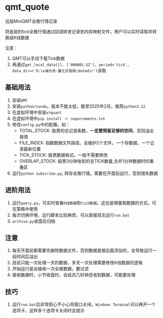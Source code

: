 # qmt_quote

迅投MiniQMT全推行情记录

将底层的tick全推行情通过回调转发记录到内存映射文件，用户可以实时读取并转换成K线数据

注意：

1. QMT可以手动下载Tick数据
2. 再通过`get_local_data([], ['000001.SZ'], period='tick', data_dir=r'D:\e海方舟-量化交易版\datadir')`读取

## 基础用法

1. 安装`QMT`
2. 安装`python/conda`。版本不能太低，截至2025年2月，推荐`python3.12`
3. 在虚拟环境中安装`xtquant`
4. 在虚拟环境中`pip install -r requirements.txt`
5. 修改`config.py`中的配置。如：
    - TOTAL_STOCK: 股票的总记录条数，**一定要预留足够的空间**，否则溢出报错
    - FILE_INDEX: 指数数据文件路径。会维护2个文件。一个存数据，一个记录最新位置
    - TICK_STOCK: 股票数据格式。一般不需要修改
    - OVERLAP_STOCK: 股票3分钟收到的总TICK数量,合并1分钟数据时的重叠区
6. 运行`python subscribe.py`, 转存全推行情。需要在开盘前运行，否则错失数据

## 进阶用法

1. 运行`query.py`，可实时查看`K线数据`和`tick数据`。这也是增量取数据的方式。可在策略中使用
2. 每次切换环境、运行脚本比较麻烦，可以直接双击运行`run.bat`
3. `archive.py`收盘后归档

## 注意

1. 每天开盘前都需要先删除数据文件，否则数据是接后面添加的，会导致运行一段时间后溢出
2. 目前只能一次处理一天的数据，多天一次处理需要修改K线数据的逻辑
3. 开始运行是会接收一次全推数据，要过滤
4. 接收数据时，小节收盘时，会延迟几秒钟还收到数据，可能要处理

## 技巧

1. 运行`run.bat`后非常担心不小心将窗口关闭。`Windows Terminal`可以再开一个选项卡，这样多个选项卡关闭时会提示